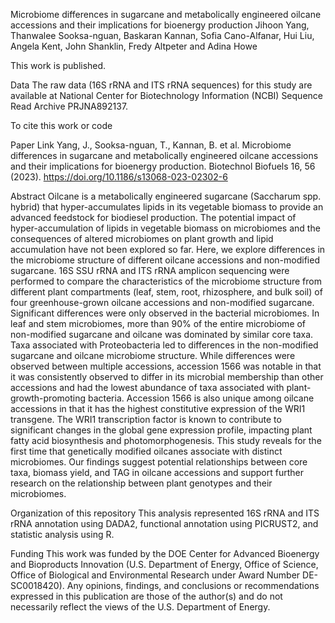 Microbiome differences in sugarcane and metabolically engineered oilcane accessions and their implications for bioenergy production
Jihoon Yang, Thanwalee Sooksa-nguan, Baskaran Kannan, Sofia Cano-Alfanar, Hui Liu, Angela Kent, John Shanklin, Fredy Altpeter and Adina Howe

This work is published.

Data
The raw data (16S rRNA and ITS rRNA sequences) for this study are available at National Center for Biotechnology Information (NCBI) Sequence Read Archive PRJNA892137.

To cite this work or code

Paper Link
Yang, J., Sooksa-nguan, T., Kannan, B. et al. Microbiome differences in sugarcane and metabolically engineered oilcane accessions and their implications for bioenergy production. Biotechnol Biofuels 16, 56 (2023). https://doi.org/10.1186/s13068-023-02302-6

Abstract
Oilcane is a metabolically engineered sugarcane (Saccharum spp. hybrid) that hyper-accumulates lipids in its vegetable biomass to provide an advanced feedstock for biodiesel production. The potential impact of hyper-accumulation of lipids in vegetable biomass on microbiomes and the consequences of altered microbiomes on plant growth and lipid accumulation have not been explored so far. Here, we explore differences in the microbiome structure of different oilcane accessions and non-modified sugarcane. 16S SSU rRNA and ITS rRNA amplicon sequencing were performed to compare the characteristics of the microbiome structure from different plant compartments (leaf, stem, root, rhizosphere, and bulk soil) of four greenhouse-grown oilcane accessions and non-modified sugarcane. Significant differences were only observed in the bacterial microbiomes. In leaf and stem microbiomes, more than 90% of the entire microbiome of non-modified sugarcane and oilcane was dominated by similar core taxa. Taxa associated with Proteobacteria led to differences in the non-modified sugarcane and oilcane microbiome structure. While differences were observed between multiple accessions, accession 1566 was notable in that it was consistently observed to differ in its microbial membership than other accessions and had the lowest abundance of taxa associated with plant-growth-promoting bacteria. Accession 1566 is also unique among oilcane accessions in that it has the highest constitutive expression of the WRI1 transgene. The WRI1 transcription factor is known to contribute to significant changes in the global gene expression profile, impacting plant fatty acid biosynthesis and photomorphogenesis. This study reveals for the first time that genetically modified oilcanes associate with distinct microbiomes. Our findings suggest potential relationships between core taxa, biomass yield, and TAG in oilcane accessions and support further research on the relationship between plant genotypes and their microbiomes.

Organization of this repository
This analysis represented 16S rRNA and ITS rRNA annotation using DADA2, functional annotation using PICRUST2, and statistic analysis using R. 

Funding
This work was funded by the DOE Center for Advanced Bioenergy and Bioproducts Innovation (U.S. Department of Energy, Office of Science, Office of Biological and Environmental Research under Award Number DE-SC0018420). Any opinions, findings, and conclusions or recommendations expressed in this publication are those of the author(s) and do not necessarily reflect the views of the U.S. Department of Energy.
